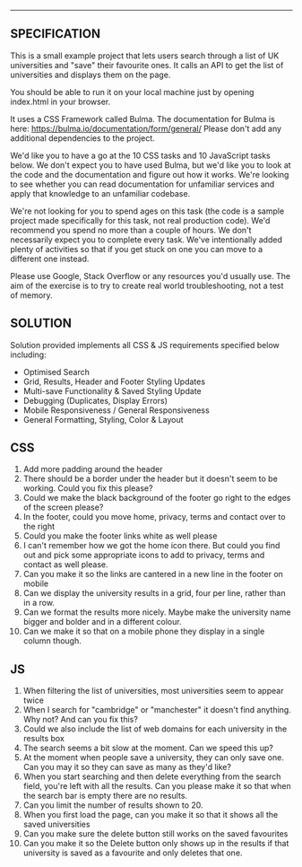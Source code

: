 ---
## SPECIFICATION


This is a small example project that lets users search through a list of UK universities and "save" their favourite ones. It calls an API to get the list of universities and displays them on the page.

You should be able to run it on your local machine just by opening index.html in your browser.

It uses a CSS Framework called Bulma. The documentation for Bulma is here: https://bulma.io/documentation/form/general/ Please don't add any additional dependencies to the project.

We'd like you to have a go at the 10 CSS tasks and 10 JavaScript tasks below. We don't expect you to have used Bulma, but we'd like you to look at the code and the documentation and figure out how it works. We're looking to see whether you can read documentation for unfamiliar services and apply that knowledge to an unfamiliar codebase.

We're not looking for you to spend ages on this task (the code is a sample project made specifically for this task, not real production code). We'd recommend you spend no more than a couple of hours. We don't necessarily expect you to complete every task. We've intentionally added plenty of activities so that if you get stuck on one you can move to a different one instead.

Please use Google, Stack Overflow or any resources you'd usually use. The aim of the exercise is to try to create real world troubleshooting, not a test of memory.

## SOLUTION

Solution provided implements all CSS & JS requirements specified below including:

- Optimised Search
- Grid, Results, Header and Footer Styling Updates
- Multi-save Functionality & Saved Styling Update
- Debugging (Duplicates, Display Errors)
- Mobile Responsiveness / General Responsiveness
- General Formatting, Styling, Color & Layout

## CSS

1. Add more padding around the header
2. There should be a border under the header but it doesn't seem to be working. Could you fix this please?
3. Could we make the black background of the footer go right to the edges of the screen please?
4. In the footer, could you move home, privacy, terms and contact over to the right
5. Could you make the footer links white as well please
6. I can't remember how we got the home icon there. But could you find out and pick some appropriate icons to add to privacy, terms and contact as well please.
7. Can you make it so the links are cantered in a new line in the footer on mobile
8. Can we display the university results in a grid, four per line, rather than in a row.
9. Can we format the results more nicely. Maybe make the university name bigger and bolder and in a different colour.
10. Can we make it so that on a mobile phone they display in a single column though.

## JS

1. When filtering the list of universities, most universities seem to appear twice
2. When I search for "cambridge" or "manchester" it doesn't find anything. Why not? And can you fix this?
3. Could we also include the list of web domains for each university in the results box
4. The search seems a bit slow at the moment. Can we speed this up?
5. At the moment when people save a university, they can only save one. Can you may it so they can save as many as they'd like?
6. When you start searching and then delete everything from the search field, you're left with all the results. Can you please make it so that when the search bar is empty there are no results.
7. Can you limit the number of results shown to 20.
8. When you first load the page, can you make it so that it shows all the saved universities
9. Can you make sure the delete button still works on the saved favourites
10. Can you make it so the Delete button only shows up in the results if that university is saved as a favourite and only deletes that one.
